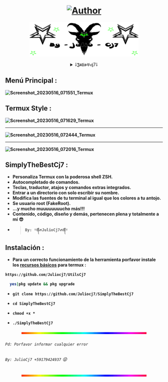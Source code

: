 <!--   
♤♡◇♧♤♡◇♧♤♡◇♧♤♡◇♧♤♡◇♧♤♡◇♧♤♡◇♧♤♡◇♧♤♡◇♧

𝙸𝙼𝙿𝙾𝚁𝚃𝙰𝙽𝚃𝙴 !!!

𝙳𝙴𝙹𝙰 𝙳𝙴 𝙲𝙾𝙿𝙸𝙰𝚁𝙼𝙴 𝙷𝙰𝚂𝚃𝙰 𝙴𝙻 𝚁𝙴𝙰𝙳𝙼𝙴.𝚖𝚍 𝙸𝙽𝙼𝚄𝙽𝙳𝙾 𝙰𝙽𝙸𝙼𝙰𝙻 !!!
𝚂𝙴 𝙾𝚁𝙸𝙶𝙸𝙽𝙰𝙻 𝚈 𝙳𝙴𝙹𝙰 𝙳𝙴 𝚁𝙾𝙱𝙰𝚁 𝚂𝙲𝚁𝙸𝙿𝚃𝚂 𝚈 𝙴𝚂𝚃𝙸𝙻𝙾𝚂 𝙰 𝙾𝚃𝚁𝙾𝚂 !!!

♤♡◇♧♤♡◇♧♤♡◇♧♤♡◇♧♤♡◇♧♤♡◇♧♤♡◇♧♤♡◇♧♤♡◇♧
-->

<h1 align="center"><a href="https://github.com/Juliocj7"><img title="Author" src="https://img.shields.io/badge/Author-𖤐 𝙹𝚞𝚕𝚒𝚘 𝙲𝚓7 𖤐-svg?style=flat&color=000000&logo=github"></a></h1>

<p align="center"><img src="https://github.com/Juliocj7/Juliocj7/blob/main/InicioCj72.gif" width="350" height="110"/> </p>

<details align="center">
<summary>  ⸸𝕵𝖚𝖑𝖎𝖔𖤐𝖈𝖏7⸸ </summary>
<img src= "https://github.com/Juliocj7/Juliocj7/blob/main/BarCj7.gif"/>
<br><br>
<p align="left"><strong><samp>「</samp><strong></p>
<samp>Puedes mirar pero no copiar<br>inmundo animal xD<br><br>
<p align="right"><strong><samp>」</samp></strong></p>
</details>

## Menú Principal :
![Screenshot_20230516_071551_Termux](https://github.com/Juliocj7/SimplyTheBestCj7/assets/81049859/7b9f88a6-fa6c-4e5b-96fc-4952a0284cfa)

## Termux Style :
![Screenshot_20230516_071629_Termux](https://github.com/Juliocj7/SimplyTheBestCj7/assets/81049859/52203bd7-8a3d-4f4c-8e4b-9e9b5c9334f5)

---

![Screenshot_20230516_072444_Termux](https://github.com/Juliocj7/SimplyTheBestCj7/assets/81049859/71a47eb6-52ac-45ea-8655-9221c5086135)

---

![Screenshot_20230516_072016_Termux](https://github.com/Juliocj7/SimplyTheBestCj7/assets/81049859/7cb5c120-5f6a-44c7-8c53-2342db9affd0)

## SimplyTheBestCj7 :
* Personaliza **Termux** con la **poderosa** shell ZSH.
* **Autocompletado** de comandos.
* **Teclas, traductor, atajos y comandos** extras integrados.
* Entrar a un **directorio** con solo escribir su nombre.
* Modifica las **fuentes** de tu terminal al igual que los **colores** a tu antojo.
* Se usuario root (FakeRoot).
* ...y mucho muuuuuuuucho más!!!
* Contenido, código, diseño y demás, pertenecen plena y totalmente a mí :sunglasses:
- > ` By: ⍣᭕ᬁ᭖JulioCj7᭖᭕ᬁ⍣ `

## Instalación :

* Para un correcto funcionamiento de la herramienta porfavor instale los [recursos básicos](https://github.com/Juliocj7/UtilsCj7) para termux :

~~~
https://github.com/Juliocj7/UtilsCj7
~~~

```bash
  yes|pkg update && pkg upgrade
```
* ` git clone https://github.com/Juliocj7/SimplyTheBestCj7 `

* ` cd SimplyTheBestCj7 `

* ` chmod +x * `

* ` ./SimplyTheBestCj7 `

<p align="center">
<img src= "https://github.com/Juliocj7/Juliocj7/blob/main/BarCj7.gif"/>
</p>

###### `Pd: Porfavor informar cualquier error`
###### `By: JulioCj7 +59179424937` :stuck_out_tongue_winking_eye:

<p align="center">
<img src= "https://github.com/Juliocj7/Juliocj7/blob/main/BarCj7.gif"/>
</p>
